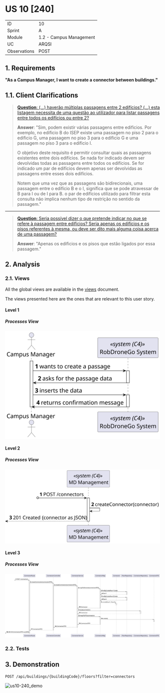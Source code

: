 # US 10 [240]

|              |                         |
| ------------ | ----------------------- |
| ID           | 10                      |
| Sprint       | A                       |
| Module       | 1.2 - Campus Management |
| UC           | ARQSI                   |
| Observations | POST                    |

## 1. Requirements

**"As a Campus Manager, I want to create a connector between buildings."**

## 1.1. Client Clarifications

> [**Question**: (...) haverão múltiplas passagens entre 2 edifícios? (...) esta listagem necessita de uma questão ao utilizador para listar passagens entre todos os edifícios ou entre 2?](https://moodle.isep.ipp.pt/mod/forum/discuss.php?d=25007)
>
> **Answer**: "Sim, podem existir várias passagens entre edificios. Por exemplo, no edificio B do ISEP existe uma passagem no piso 2 para o edificio G, uma passagem no piso 3 para o edificio G e uma passagem no piso 3 para o edificio I.
>
> O objetivo deste requisito é permitir consultar quais as passagens existentes entre dois edifícios. Se nada for indicado devem ser devolvidas todas as passagens entre todos os edifícios. Se for indicado um par de edifícios devem apenas ser devolvidas as passagens entre esses dois edifícios.
>
> Notem que uma vez que as passagens são bidirecionais, uma passagem entre o edifício B e o I, significa que se pode atravessar de B para I ou de I para B. o par de edifícios utilizado para filtrar esta consulta não implica nenhum tipo de restrição no sentido da passagem."

---

> [**Question**: Seria possível dizer o que pretende indicar no que se refere à passagem entre edifícios? Seria apenas os edifícios e os pisos referentes à mesma, ou deve ser dito mais alguma coisa acerca de uma passagem?](https://moodle.isep.ipp.pt/mod/forum/discuss.php?d=25164)
>
> **Answer**: "Apenas os edificios e os pisos que estão ligados por essa passagem."

## 2. Analysis

### 2.1. Views

All the global views are available in the [views](../../views/readme.md) document.

The views presented here are the ones that are relevant to this user story.

#### Level 1

##### Processes View

![Level 1 Processes View](views/level-1/assets/us10-level1_processes.svg)

#### Level 2

##### Processes View

![Level 2 Processes View](views/level-2/assets/us10-level2_processes.svg)

#### Level 3

##### Processes View

![Level 3 Processes View](views/level-3/assets/us10-level3_processes.svg)

### 2.2. Tests

## 3. Demonstration

`POST /api/buildings/{buildingCode}/floors?filter=connectors`

![us10-240_demo]()
